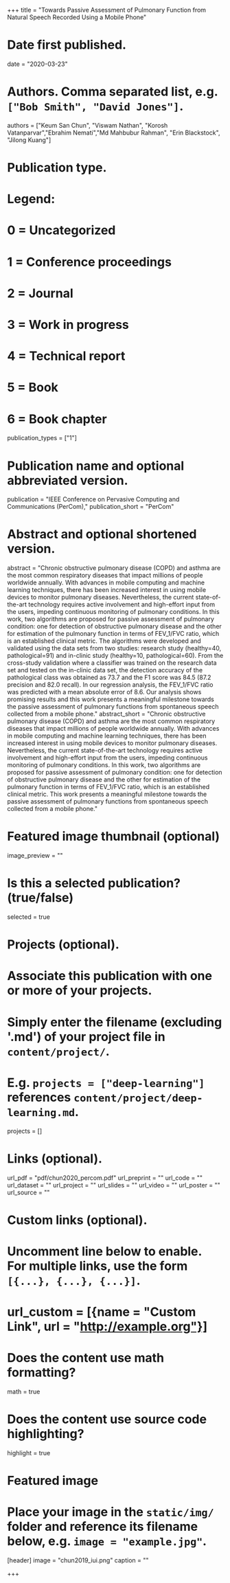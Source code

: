 +++
title = "Towards Passive Assessment of Pulmonary Function from Natural Speech Recorded Using a Mobile Phone"

# Date first published.
date = "2020-03-23"

# Authors. Comma separated list, e.g. `["Bob Smith", "David Jones"]`.
authors = ["Keum San Chun", "Viswam Nathan", "Korosh Vatanparvar","Ebrahim Nemati","Md Mahbubur Rahman", "Erin Blackstock", "Jilong Kuang"]

# Publication type.
# Legend:
# 0 = Uncategorized
# 1 = Conference proceedings
# 2 = Journal
# 3 = Work in progress
# 4 = Technical report
# 5 = Book
# 6 = Book chapter
publication_types = ["1"]

# Publication name and optional abbreviated version.
publication = "IEEE Conference on Pervasive Computing and Communications (PerCom),"
publication_short = "PerCom"

# Abstract and optional shortened version.
abstract = "Chronic obstructive pulmonary disease (COPD) and asthma are the most common respiratory diseases that impact millions of people worldwide annually. With advances in mobile computing and machine learning techniques, there has been increased interest in using mobile devices to monitor pulmonary diseases. Nevertheless, the current state-of-the-art technology requires active involvement and high-effort input from the users, impeding continuous monitoring of pulmonary conditions. In this work, two algorithms are proposed for passive assessment of pulmonary condition: one for detection of obstructive pulmonary disease and the other for estimation of the pulmonary function in terms of FEV_1/FVC ratio, which is an established clinical metric. The algorithms were developed and validated using the data sets from two studies: research study (healthy=40, pathological=91) and in-clinic study (healthy=10, pathological=60). From the cross-study validation where a classifier was trained on the research data set and tested on the in-clinic data set, the detection accuracy of the pathological class was obtained as 73.7 and the F1 score was 84.5 (87.2 precision and 82.0 recall). In our regression analysis, the FEV_1/FVC ratio was predicted with a mean absolute error of 8.6. Our analysis shows promising results and this work presents a meaningful milestone towards the passive assessment of pulmonary functions from spontaneous speech collected from a mobile phone."
abstract_short = "Chronic obstructive pulmonary disease (COPD) and asthma are the most common respiratory diseases that impact millions of people worldwide annually. With advances in mobile computing and machine learning techniques, there has been increased interest in using mobile devices to monitor pulmonary diseases. Nevertheless, the current state-of-the-art technology requires active involvement and high-effort input from the users, impeding continuous monitoring of pulmonary conditions. In this work, two algorithms are proposed for passive assessment of pulmonary condition: one for detection of obstructive pulmonary disease and the other for estimation of the pulmonary function in terms of FEV_1/FVC ratio, which is an established clinical metric. This work presents a meaningful milestone towards the passive assessment of pulmonary functions from spontaneous speech collected from a mobile phone."

# Featured image thumbnail (optional)
image_preview = ""

# Is this a selected publication? (true/false)
selected = true

# Projects (optional).
#   Associate this publication with one or more of your projects.
#   Simply enter the filename (excluding '.md') of your project file in `content/project/`.
#   E.g. `projects = ["deep-learning"]` references `content/project/deep-learning.md`.
projects = [] 

# Links (optional).
url_pdf = "pdf/chun2020_percom.pdf"
url_preprint = ""
url_code = ""
url_dataset = ""
url_project = ""
url_slides = ""
url_video = ""
url_poster = ""
url_source = ""

# Custom links (optional).
#   Uncomment line below to enable. For multiple links, use the form `[{...}, {...}, {...}]`.
# url_custom = [{name = "Custom Link", url = "http://example.org"}]

# Does the content use math formatting?
math = true

# Does the content use source code highlighting?
highlight = true

# Featured image
# Place your image in the `static/img/` folder and reference its filename below, e.g. `image = "example.jpg"`.
[header]
image = "chun2019_iui.png"
caption = ""

+++
